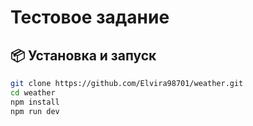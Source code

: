 # Тестовое задание

## 📦 Установка и запуск

```bash
git clone https://github.com/Elvira98701/weather.git
cd weather
npm install
npm run dev
```
